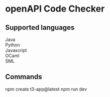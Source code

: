 # openAPI Code Checker

## Supported languages
Java <br>
Python <br>
Javascript <br>
OCaml <br>
SML

## Commands
npm create t3-app@latest
npm run dev